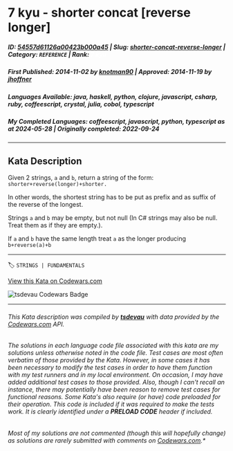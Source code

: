 # 7 kyu - shorter concat [reverse longer]

##### **ID**: [54557d61126a00423b000a45](https://www.codewars.com/kata/54557d61126a00423b000a45) | **Slug**: [shorter-concat-reverse-longer](https://www.codewars.com/kata/54557d61126a00423b000a45) | **Category**: `REFERENCE` | **Rank**: <span style="color:white">7 kyu</span>

##### **First Published**: 2014-11-02 ***by*** [knotman90](https://www.codewars.com/users/knotman90) | **Approved**: 2014-11-19 ***by*** [jhoffner](https://www.codewars.com/users/jhoffner)

##### **Languages Available**: java, haskell, python, clojure, javascript, csharp, ruby, coffeescript, crystal, julia, cobol, typescript

##### **My Completed Languages**: coffeescript, javascript, python, typescript ***as at*** 2024-05-28 | **Originally completed**: 2022-09-24

---

## Kata Description


Given 2 strings, `a` and `b`, return a string of the form: `shorter+reverse(longer)+shorter.`





In other words, the shortest string has to be put as prefix and as suffix of the reverse of the longest.



Strings `a` and `b` may be empty, but not null (In C# strings may also be null. Treat them as if they are empty.).  

If `a` and `b` have the same length treat `a` as the longer producing `b+reverse(a)+b`

---


🏷 `STRINGS | FUNDAMENTALS`


[View this Kata on Codewars.com](https://www.codewars.com/kata/54557d61126a00423b000a45)

![](https://www.codewars.com/users/jdold07/badges/large "tsdevau Codewars Badge")

---

###### *This Kata description was compiled by [**tsdevau**](https://tsdev.au) with data provided by the [Codewars.com](https://www.codewars.com) API.*

###### *The solutions in each language code file associated with this kata are my solutions unless otherwise noted in the code file.  Test cases are most often verbatim of those provided by the Kata.  However, in some cases it has been necessary to modify the test cases in order to have them function with my test runners and in my local environment.  On occasion, I may have added additional test cases to those provided.  Also, though I can't recall an instance, there may potentially have been reason to remove test cases for functional reasons.  Some Kata's also require (*or have*) code preloaded for their operation.  This code is included if it was required to make the tests work.  It is clearly identified under a **PRELOAD CODE** header if included.*

###### Most of my solutions are not commented (*though this will hopefully change*) as solutions are rarely submitted with comments on [Codewars.com](https://www.codewars.com).*
